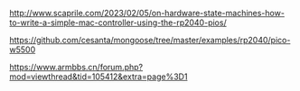 http://www.scaprile.com/2023/02/05/on-hardware-state-machines-how-to-write-a-simple-mac-controller-using-the-rp2040-pios/

https://github.com/cesanta/mongoose/tree/master/examples/rp2040/pico-w5500

https://www.armbbs.cn/forum.php?mod=viewthread&tid=105412&extra=page%3D1